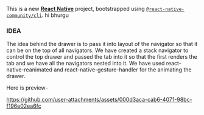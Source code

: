 This is a new [**React Native**](https://reactnative.dev) project, bootstrapped using [`@react-native-community/cli`](https://github.com/react-native-community/cli).
hi bhurgu
### IDEA  
The idea behind the drawer is to pass it into layout of the navigator so that it can be on the top of all navigators. We have created a stack navigator to control the top drawer and passed the tab into it so that the first renders the tab and we have all the navigators nested into it. We have used react-native-reanimated and react-native-gesture-handler for the animating the drawer.

Here is preview-

https://github.com/user-attachments/assets/000d3aca-cab6-4071-98bc-f196e02ea6fc
